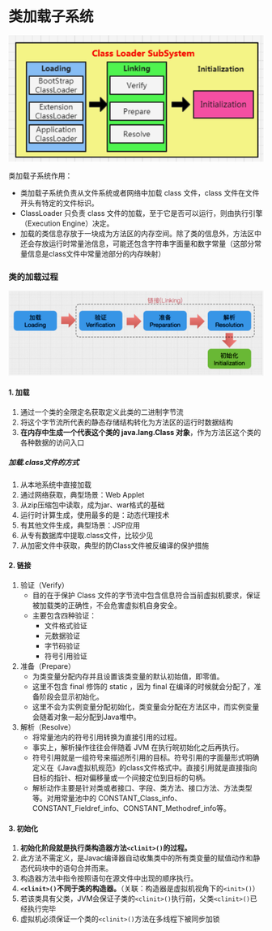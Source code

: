 # 类加载子系统

![类加载子系统](/images/jvm/类加载子系统.png)

类加载子系统作用：

- 类加载子系统负责从文件系统或者网络中加载 class 文件，class 文件在文件开头有特定的文件标识。
- ClassLoader 只负责 class 文件的加载，至于它是否可以运行，则由执行引擎（Execution Engine）决定。
- 加载的类信息存放于一块成为方法区的内存空间。除了类的信息外，方法区中还会存放运行时常量池信息，可能还包含字符串字面量和数字常量（这部分常量信息是class文件中常量池部分的内存映射）


### 类的加载过程
![类的加载过程](/images/jvm/类的加载过程.png)

#### 1. 加载
1. 通过一个类的全限定名获取定义此类的二进制字节流
2. 将这个字节流所代表的静态存储结构转化为方法区的运行时数据结构
3. **在内存中生成一个代表这个类的 java.lang.Class 对象**，作为方法区这个类的各种数据的访问入口


##### 加载.class文件的方式
1. 从本地系统中直接加载
2. 通过网络获取，典型场景：Web Applet
3. 从zip压缩包中读取，成为jar、war格式的基础
4. 运行时计算生成，使用最多的是：动态代理技术
5. 有其他文件生成，典型场景：JSP应用
6. 从专有数据库中提取.class文件，比较少见
7. 从加密文件中获取，典型的防Class文件被反编译的保护措施

#### 2. 链接
1. 验证（Verify）
    - 目的在于保护 Class 文件的字节流中包含信息符合当前虚拟机要求，保证被加载类的正确性，不会危害虚拟机自身安全。
    - 主要包含四种验证：
        - 文件格式验证
        - 元数据验证
        - 字节码验证
        - 符号引用验证
2. 准备（Prepare）
    - 为类变量分配内存并且设置该类变量的默认初始值，即零值。
    - 这里不包含 final 修饰的 static ，因为 final 在编译的时候就会分配了，准备阶段会显示初始化。
    - 这里不会为实例变量分配初始化，类变量会分配在方法区中，而实例变量会随着对象一起分配到Java堆中。
3. 解析（Resolve）
    - 将常量池内的符号引用转换为直接引用的过程。
    - 事实上，解析操作往往会伴随着 JVM 在执行皖初始化之后再执行。
    - 符号引用就是一组符号来描述所引用的目标。符号引用的字面量形式明确定义在《Java虚拟机规范》的class文件格式中。直接引用就是直接指向目标的指针、相对偏移量或一个间接定位到目标的句柄。
    - 解析动作主要是针对类或者接口、字段、类方法、接口方法、方法类型等。对用常量池中的 CONSTANT_Class_info、CONSTANT_Fieldref_info、CONSTANT_Methodref_info等。

#### 3. 初始化
1. **初始化阶段就是执行类构造器方法`<clinit>()`的过程。**
2. 此方法不需定义，是Javac编译器自动收集类中的所有类变量的赋值动作和静态代码块中的语句合并而来。
3. 构造器方法中指令按照语句在源文件中出现的顺序执行。
4. **`<clinit>()`不同于类的构造器。**（关联：构造器是虚拟机视角下的`<init>()`）
5. 若该类具有父类，JVM会保证子类的`<clinit>()`执行前，父类`<clinit>()`已经执行完毕
6. 虚拟机必须保证一个类的`<clinit>()`方法在多线程下被同步加锁